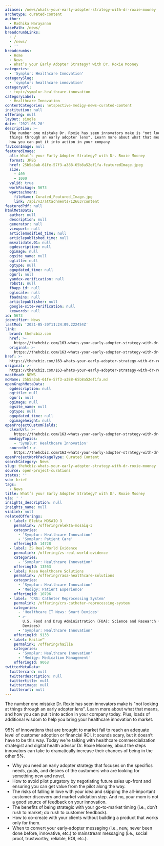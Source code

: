 ```yaml
---
aliases: /news/whats-your-early-adopter-strategy-with-dr-roxie-mooney
archetype: curated-content
author:
  - Radhika Narayanan
basePath: /news/
breadcrumbLinks:
  - /
  - /news/
  - ''
breadcrumbs:
  - Home
  - News
  - What’s your Early Adopter Strategy? with Dr. Roxie Mooney
categories:
  - 'Symplur: Healthcare Innovation'
categorySlug:
  - 'symplur: healthcare innovation'
categoryUrl:
  - topic/symplur-healthcare-innovation
categoryLabel:
  - Healthcare Innovation
contentCategories: netspective-medigy-news-curated-content
institution: null
offering: null
layOut: single
date: '2021-05-20'
description: >-
  The number one mistake Dr. Roxie has seen innovators make is "not looking at
  things through an early adopter lens". Learn more about what that means, and
  how you can put it into action in your company
favIconImage: null
featuredImage:
  alt: What’s your Early Adopter Strategy? with Dr. Roxie Mooney
  format: JPEG
  href: 25b5a3ab-61fe-57f3-a388-65b8a52ef1fa-featuredImage.jpeg
  size:
    - 400
    - 1000
  valid: true
  workPackage: 5673
  wpAttachment:
    fileName: Curated_Featured_Image.jpg
    link: /api/v3/attachments/12663/content
featuredPdf: null
htmlMetaData:
  author: null
  description: null
  generator: null
  viewport: null
  articlemodified_time: null
  articlepublished_time: null
  msvalidate.01: null
  ogdescription: null
  ogimage: null
  ogsite_name: null
  ogtitle: null
  ogtype: null
  ogupdated_time: null
  ogurl: null
  yandex-verification: null
  robots: null
  fbapp_id: null
  oglocale: null
  fbadmins: null
  articlepublisher: null
  google-site-verification: null
  keywords: null
id: 5673
identifier: News
lastMod: '2021-05-20T11:24:09.222454Z'
link:
  brand: thehcbiz.com
  href: >-
    https://thehcbiz.com/163-whats-your-early-adopter-strategy-with-dr-roxie-mooney/
  original: >-
    https://thehcbiz.com/163-whats-your-early-adopter-strategy-with-dr-roxie-mooney/
href: >-
  https://thehcbiz.com/163-whats-your-early-adopter-strategy-with-dr-roxie-mooney/
original: >-
  https://thehcbiz.com/163-whats-your-early-adopter-strategy-with-dr-roxie-mooney/
mastHead: NEWS
mdName: 25b5a3ab-61fe-57f3-a388-65b8a52ef1fa.md
openGraphMetaData:
  ogdescription: null
  ogtitle: null
  ogurl: null
  ogimage: null
  ogsite_name: null
  ogtype: null
  ogupdated_time: null
  ogimageheight: null
openProjectCustomFields:
  cleanUrl: >-
    https://thehcbiz.com/163-whats-your-early-adopter-strategy-with-dr-roxie-mooney/
  medigyTopics:
    - 'Symplur: Healthcare Innovation'
  sourceUrl: >-
    https://thehcbiz.com/163-whats-your-early-adopter-strategy-with-dr-roxie-mooney/
openProjectWorkPackageType: Curated Content
searchCategory: News
slug: thehcbiz-whats-your-early-adopter-strategy-with-dr-roxie-mooney
source: open-project-curations
status: ''
sub: brief
tags:
  - News
title: What’s your Early Adopter Strategy? with Dr. Roxie Mooney
via: ' '
insights_description: null
insights_name: null
viaLink: null
relatedOfferings:
  - label: Elekta MOSAIQ 3
    permalink: /offering/elekta-mosaiq-3
    categories:
      - 'Symplur: Healthcare Innovation'
      - 'Symplur: Patient Care'
    offeringId: 14728
  - label: ZS Real-World Evidence
    permalink: /offering/zs-real-world-evidence
    categories:
      - 'Symplur: Healthcare Innovation'
    offeringId: 13563
  - label: Rasa Healthcare Solutions
    permalink: /offering/rasa-healthcare-solutions
    categories:
      - 'Symplur: Healthcare Innovation'
      - 'Medigy: Patient Experience'
    offeringId: 10796
  - label: 'CRS: Catheter Reprocessing System'
    permalink: /offering/crs-catheter-reprocessing-system
    categories:
      - 'Healthcare IT News: Smart Devices'
      - >-
        U.S. Food and Drug Administration (FDA): Science and Research (Medical
        Devices)
      - 'Symplur: Healthcare Innovation'
    offeringId: 9133
  - label: Hailie™
    permalink: /offering/hailie
    categories:
      - 'Symplur: Healthcare Innovation'
      - 'Medigy: Medication Management'
    offeringId: 9068
twitterMetaData:
  twittercard: null
  twitterdescription: null
  twittertitle: null
  twitterimage: null
  twitterurl: null
---
```

<p>The number one mistake Dr. Roxie has seen innovators make is "not looking at things through an early adopter lens". Learn more about what that means, and how you can put it into action in your company today. Plus, loads of additional wisdom to help you bring your healthcare innovation to market.<br><br>95% of innovations that are brought to market fail to reach an adequate level of customer adoption or financial ROI. It sounds scary, but it doesn’t have to be this way. Today we’re talking with healthcare commercialization strategist and digital health advisor Dr. Roxie Mooney, about the steps innovators can take to dramatically increase their chances of being in the other 5%.</p><ul><li>Why you need an early adopter strategy that focuses on the specifics needs, goals, and desires of the customers who are looking for something new and novel.</li><li>How to avoid pilot purgatory by negotiating future sales up-front and ensuring you can get value from the pilot along the way.</li><li>The risks of falling in love with your idea and skipping the all-important customer discovery and market validation step. And no, your mom is not a good source of feedback on your innovation.</li><li>The benefits of being strategic with your go-to-market timing (i.e., don’t rush to market; do rush to customer feedback).</li><li>How to co-create with your clients without building a product that works only for them.</li><li>When to convert your early-adopter messaging (i.e., new, never been done before, innovative, etc.) to mainstream messaging (i.e., social proof, trustworthy, reliable, ROI, etc.).</li></ul>